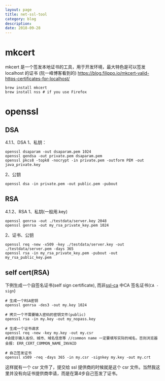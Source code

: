 ```yaml
---
layout: page
title: net-ssl-tool
category: blog
description: 
date: 2018-09-28
---
```

# mkcert
mkcert 是一个签发本地证书的工具，用于开发环境，最大特色是可以签发 localhost 的证书 (阮一峰博客看到的)
https://blog.filippo.io/mkcert-valid-https-certificates-for-localhost/

    brew install mkcert
    brew install nss # if you use Firefox

# openssl

## DSA
4.1.1、DSA
1、私钥：

	openssl dsaparam -out dsaparam.pem 1024
	openssl gendsa -out private.pem dsaparam.pem
	openssl pkcs8 -topk8 -nocrypt -in private.pem -outform PEM -out java_private.key

2、公钥

	openssl dsa -in private.pem -out public.pem -pubout

## RSA
4.1.2、RSA
1、私钥(一般用.key)

    openssl genrsa -out ./testdata/server.key 2048
	openssl genrsa -out my_rsa_private_key.pem 1024


2、证书、公钥

    openssl req -new -x509 -key ./testdata/server.key -out ./testdata/server.pem -days 365
	openssl rsa -in my_rsa_private_key.pem -pubout -out my_rsa_public_key.pem

## self cert(RSA)
下例生成一个自签名证书(self sign certificate), 而非[ssl-ca](/p/ssl-ca) 中CA 签名证书(`CA -sign`)

	# 生成一个RSA密钥
	openssl genrsa -des3 -out my.key 1024

	# 拷贝一个不需要输入密码的密钥文件(public)
	openssl rsa -in my.key -out my_nopass.key

	# 生成一个证书请求
	openssl req -new -key my.key -out my.csr
	#会提示输入省份、城市、域名信息等 //common name 一定要填写实际的域名，否则浏览器会报: ERR_CERT_COMMON_NAME_INVAID

	# 自己签发证书
	openssl x509 -req -days 365 -in my.csr -signkey my.key -out my.crt

这样就有一个 csr 文件了，提交给 ssl 提供商的时候就是这个 csr 文件。当然我这里并没有向证书提供商申请，而是在第4步自己签发了证书。